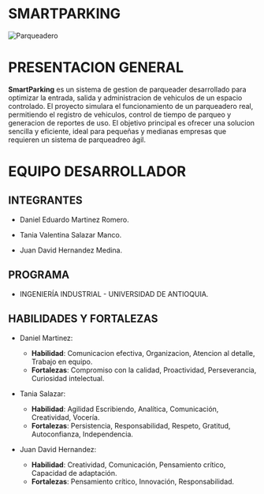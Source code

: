 # **SMARTPARKING**

![Parqueadero](https://github.com/user-attachments/assets/26521202-6047-431a-971c-20aa9036d68b)

# **PRESENTACION GENERAL**

**SmartParking** es un sistema de gestion de parqueader desarrollado para optimizar la entrada, salida y administracion de vehiculos de un espacio controlado. El proyecto simulara el funcionamiento de un parqueadero real, permitiendo el registro de vehiculos, control de tiempo de parqueo y generacion de reportes de uso. El objetivo principal es ofrecer una solucion sencilla y eficiente, ideal para pequeñas y medianas empresas que requieren un sistema de parqueadreo ágil.

# **EQUIPO DESARROLLADOR**

## **INTEGRANTES**

* Daniel Eduardo Martinez Romero.
  
* Tania Valentina Salazar Manco.
  
* Juan David Hernandez Medina.

## **PROGRAMA**

* INGENIERÍA INDUSTRIAL - UNIVERSIDAD DE ANTIOQUIA.

## **HABILIDADES Y FORTALEZAS**

* Daniel Martinez:
  
     * **Habilidad**: Comunicacion efectiva, Organizacion, Atencion al detalle, Trabajo en equipo.
     * **Fortalezas**: Compromiso con la calidad, Proactividad, Perseverancia, Curiosidad intelectual.
  
* Tania Salazar:
  
     * **Habilidad**: Agilidad Escribiendo, Analítica, Comunicación, Creatividad, Vocería.
     * **Fortalezas**: Persistencia, Responsabilidad, Respeto, Gratitud, Autoconfianza, Independencia.
       
* Juan David Hernandez:
  
     * **Habilidad**: Creatividad, Comunicación, Pensamiento crítico,  Capacidad de adaptación.
     * **Fortalezas**: Pensamiento crítico, Innovación, Responsabilidad.

